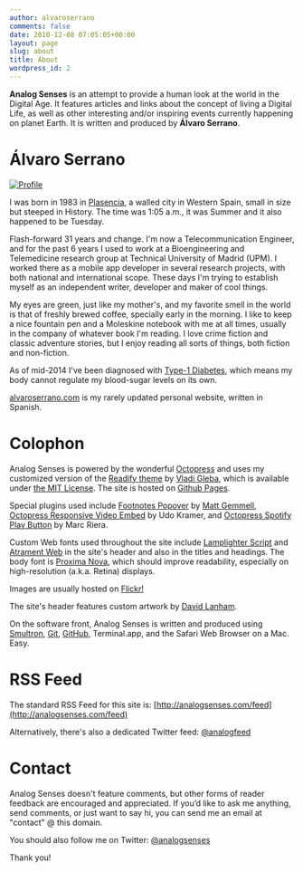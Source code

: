 ```yaml
---
author: alvaroserrano
comments: false
date: 2010-12-08 07:05:05+00:00
layout: page
slug: about
title: About
wordpress_id: 2
---
```


**Analog Senses** is an attempt to provide a human look at the world in the Digital Age. It features articles and links about the concept of living a Digital Life, as well as other interesting and/or inspiring events currently happening on planet Earth. It is written and produced by **Álvaro Serrano**.



# Álvaro Serrano

[![Profile](https://farm3.staticflickr.com/2934/14198005635_f72c094d0c_o.jpg)](https://www.flickr.com/photos/analogsenses/14198005635)

I was born in 1983 in [Plasencia](http://en.wikipedia.org/wiki/Plasencia), a walled city in Western Spain, small in size but steeped in History. The time was 1:05 a.m., it was Summer and it also happened to be Tuesday. 

Flash-forward 31 years and change. I'm now a Telecommunication Engineer, and for the past 6 years I used to work at a Bioengineering and Telemedicine research group at Technical University of Madrid (UPM). I worked there as a mobile app developer in several research projects, with both national and international scope. These days I'm trying to establish myself as an independent writer, developer and maker of cool things.

My eyes are green, just like my mother's, and my favorite smell in the world is that of freshly brewed coffee, specially early in the morning. I like to keep a nice fountain pen and a Moleskine notebook with me at all times, usually in the company of whatever book I'm reading. I love crime fiction and classic adventure stories, but I enjoy reading all sorts of things, both fiction and non-fiction.

As of mid-2014 I've been diagnosed with [Type-1 Diabetes](http://en.wikipedia.org/wiki/Diabetes_mellitus_type_1), which means my body cannot regulate my blood-sugar levels on its own.

[alvaroserrano.com](http://alvaroserrano.com) is my rarely updated personal website, written in Spanish.



# Colophon

Analog Senses is powered by the wonderful [Octopress](http://www.octopress.org) and uses my customized version of the [Readify theme](https://github.com/vladigleba/readify) by [Vladi Gleba](http://vladigleba.com), which is available under [the MIT License](http://opensource.org/licenses/MIT). The site is hosted on [Github Pages](https://pages.github.com).

Special plugins used include [Footnotes Popover](https://github.com/mattgemmell/footnotes-popover) by [Matt Gemmell](http://mattgemmell.com), [Octopress Responsive Video Embed](https://github.com/optikfluffel/octopress-responsive-video-embed) by Udo Kramer, and [Octopress Spotify Play Button](https://github.com/mrcasals/octopress_spotify_play_plugin) by Marc Riera.

Custom Web fonts used throughout the site include [Lamplighter Script](http://www.myfonts.com/fonts/fontdiner/lamplighter-script/) and [Atrament Web](https://typekit.com/fonts/atrament-web) in the site's header and also in the titles and headings. The body font is [Proxima Nova](https://typekit.com/fonts/proxima-nova), which should improve readability, especially on high-resolution (a.k.a. Retina) displays.

Images are usually hosted on [Flickr!](http://www.flickr.com/photos/analogsenses/)

The site's header features custom artwork by [David Lanham](http://dlanham.com).

On the software front, Analog Senses is written and produced using [Smultron](https://itunes.apple.com/app/smultron-6/id692204913?mt=12), [Git](http://git-scm.com), [GitHub](https://github.com), Terminal.app, and the Safari Web Browser on a Mac. Easy.



# RSS Feed

The standard RSS Feed for this site is: [http://analogsenses.com/feed](http://analogsenses.com/feed)

Alternatively, there's also a dedicated Twitter feed: [@analogfeed](http://twitter.com/analogfeed)



# Contact

Analog Senses doesn't feature comments, but other forms of reader feedback are encouraged and appreciated. If you’d like to ask me anything, send comments, or just want to say hi, you can send me an email at "contact" @ this domain.

You should also follow me on Twitter: [@analogsenses](http://twitter.com/analogsenses)

Thank you!


